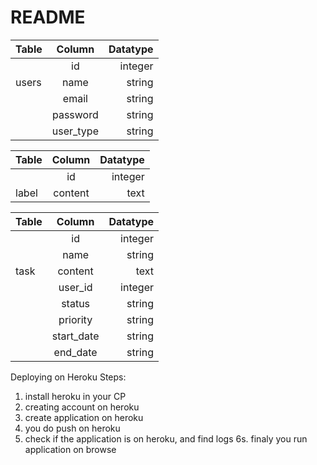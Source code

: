 # README
| Table         | Column        | Datatype |
| ------------- |:-------------:| -----:   |
|               | id            | integer  |
|users          | name          |  string  |
|               | email         |  string  |
|               | password      |  string  |
|               | user_type     |  string  |

| Table         | Column        | Datatype |
| ------------- |:-------------:| -----:   |
|               | id            |  integer |
|   label       | content       |  text    |

| Table         | Column        | Datatype |
| ------------- |:-------------:| -----:   |
|               | id            | integer  |
|               | name          | string   |
|  task         | content       | text     |
|               | user_id       | integer  |
|               | status        | string   |
|               | priority      | string   |
|               | start_date    | string   |
|               | end_date      | string   |




Deploying on Heroku Steps:
1. install heroku in your CP
2. creating account on heroku
3. create application on heroku
4. you do push on heroku
5. check if the application is on heroku, and find logs
6s. finaly you run application on browse
